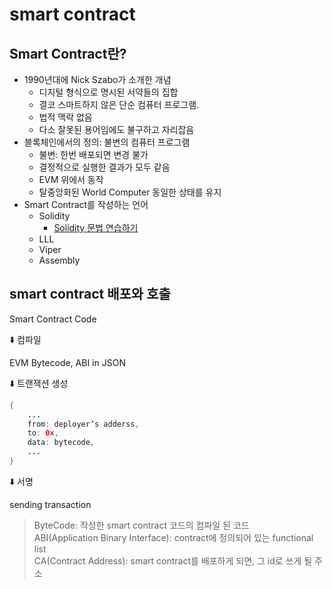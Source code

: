 # smart contract

## Smart Contract란?

* 1990년대에 Nick Szabo가 소개한 개념
  * 디지털 형식으로 명시된 서약들의 집합
  * 결코 스마트하지 않은 단순 컴퓨터 프로그램.
  * 법적 맥락 없음
  * 다소 잘못된 용어임에도 불구하고 자리잡음
* 블록체인에서의 정의: 불변의 컴퓨터 프로그램
  * 불변: 한번 배포되면 변경 불가
  * 결정적으로 실행한 결과가 모두 같음
  * EVM 위에서 동작
  * 탈중앙화된 World Computer 동일한 상태를 유지
* Smart Contract를 작성하는 언어
  * Solidity
    * [Solidity 문법 연습하기](https://cryptozombies.io/ko)
  * LLL
  * Viper
  * Assembly

## smart contract 배포와 호출

Smart Contract Code

⬇️ 컴파일

EVM Bytecode, ABI in JSON

⬇️ 트랜잭션 생성

```java
{
	...
	from: deployer’s adderss,
	to: 0x,
	data: bytecode,
	...
}
```

⬇️ 서명

sending transaction

> ByteCode: 작성한 smart contract 코드의 컴파일 된 코드\
> ABI(Application Binary Interface): contract에 정의되어 있는 functional list\
> CA(Contract Address): smart contract를 배포하게 되면, 그 id로 쓰게 될 주소
